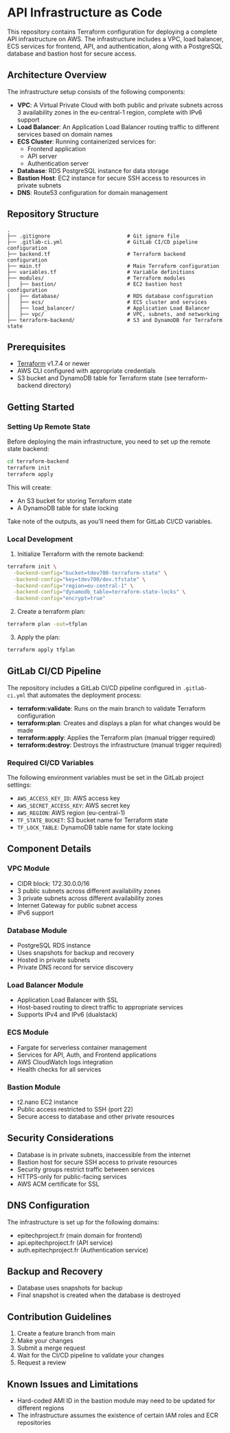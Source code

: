 # API Infrastructure as Code

This repository contains Terraform configuration for deploying a complete API infrastructure on AWS. The infrastructure includes a VPC, load balancer, ECS services for frontend, API, and authentication, along with a PostgreSQL database and bastion host for secure access.

## Architecture Overview

The infrastructure setup consists of the following components:

- **VPC**: A Virtual Private Cloud with both public and private subnets across 3 availability zones in the eu-central-1 region, complete with IPv6 support
- **Load Balancer**: An Application Load Balancer routing traffic to different services based on domain names
- **ECS Cluster**: Running containerized services for:
    - Frontend application
    - API server
    - Authentication server
- **Database**: RDS PostgreSQL instance for data storage
- **Bastion Host**: EC2 instance for secure SSH access to resources in private subnets
- **DNS**: Route53 configuration for domain management

## Repository Structure

```
.
├── .gitignore                         # Git ignore file
├── .gitlab-ci.yml                     # GitLab CI/CD pipeline configuration
├── backend.tf                         # Terraform backend configuration
├── main.tf                            # Main Terraform configuration
├── variables.tf                       # Variable definitions
├── modules/                           # Terraform modules
│   ├── bastion/                       # EC2 bastion host configuration
│   ├── database/                      # RDS database configuration
│   ├── ecs/                           # ECS cluster and services
│   ├── load_balancer/                 # Application Load Balancer
│   ├── vpc/                           # VPC, subnets, and networking
├── terraform-backend/                 # S3 and DynamoDB for Terraform state
```

## Prerequisites

- [Terraform](https://www.terraform.io/downloads.html) v1.7.4 or newer
- AWS CLI configured with appropriate credentials
- S3 bucket and DynamoDB table for Terraform state (see terraform-backend directory)

## Getting Started

### Setting Up Remote State

Before deploying the main infrastructure, you need to set up the remote state backend:

```bash
cd terraform-backend
terraform init
terraform apply
```

This will create:
- An S3 bucket for storing Terraform state
- A DynamoDB table for state locking

Take note of the outputs, as you'll need them for GitLab CI/CD variables.

### Local Development

1. Initialize Terraform with the remote backend:

```bash
terraform init \
  -backend-config="bucket=tdev700-terraform-state" \
  -backend-config="key=tdev700/dev.tfstate" \
  -backend-config="region=eu-central-1" \
  -backend-config="dynamodb_table=terraform-state-locks" \
  -backend-config="encrypt=true"
```

2. Create a terraform plan:

```bash
terraform plan -out=tfplan
```

3. Apply the plan:

```bash
terraform apply tfplan
```

## GitLab CI/CD Pipeline

The repository includes a GitLab CI/CD pipeline configured in `.gitlab-ci.yml` that automates the deployment process:

- **terraform:validate**: Runs on the main branch to validate Terraform configuration
- **terraform:plan**: Creates and displays a plan for what changes would be made
- **terraform:apply**: Applies the Terraform plan (manual trigger required)
- **terraform:destroy**: Destroys the infrastructure (manual trigger required)

### Required CI/CD Variables

The following environment variables must be set in the GitLab project settings:

- `AWS_ACCESS_KEY_ID`: AWS access key
- `AWS_SECRET_ACCESS_KEY`: AWS secret key
- `AWS_REGION`: AWS region (eu-central-1)
- `TF_STATE_BUCKET`: S3 bucket name for Terraform state
- `TF_LOCK_TABLE`: DynamoDB table name for state locking

## Component Details

### VPC Module

- CIDR block: 172.30.0.0/16
- 3 public subnets across different availability zones
- 3 private subnets across different availability zones
- Internet Gateway for public subnet access
- IPv6 support

### Database Module

- PostgreSQL RDS instance
- Uses snapshots for backup and recovery
- Hosted in private subnets
- Private DNS record for service discovery

### Load Balancer Module

- Application Load Balancer with SSL
- Host-based routing to direct traffic to appropriate services
- Supports IPv4 and IPv6 (dualstack)

### ECS Module

- Fargate for serverless container management
- Services for API, Auth, and Frontend applications
- AWS CloudWatch logs integration
- Health checks for all services

### Bastion Module

- t2.nano EC2 instance
- Public access restricted to SSH (port 22)
- Secure access to database and other private resources

## Security Considerations

- Database is in private subnets, inaccessible from the internet
- Bastion host for secure SSH access to private resources
- Security groups restrict traffic between services
- HTTPS-only for public-facing services
- AWS ACM certificate for SSL

## DNS Configuration

The infrastructure is set up for the following domains:

- epitechproject.fr (main domain for frontend)
- api.epitechproject.fr (API service)
- auth.epitechproject.fr (Authentication service)

## Backup and Recovery

- Database uses snapshots for backup
- Final snapshot is created when the database is destroyed

## Contribution Guidelines

1. Create a feature branch from main
2. Make your changes
3. Submit a merge request
4. Wait for the CI/CD pipeline to validate your changes
5. Request a review

## Known Issues and Limitations

- Hard-coded AMI ID in the bastion module may need to be updated for different regions
- The infrastructure assumes the existence of certain IAM roles and ECR repositories
